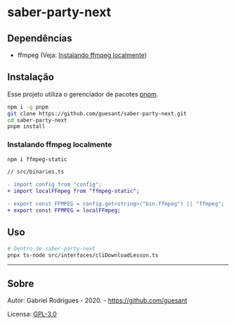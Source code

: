 # saber-party-next

## Dependências

- ffmpeg (Veja: [Instalando ffmpeg localmente](#instalando-ffmpeg-localmente))

## Instalação

Esse projeto utiliza o gerenciador de pacotes [pnpm](https://pnpm.js.org/).

```sh
npm i -g pnpm
git clone https://github.com/guesant/saber-party-next.git
cd saber-party-next
pnpm install
```

### Instalando ffmpeg localmente

```sh
npm i ffmpeg-static
```

```diff
// src/binaries.ts

- import config from "config";
+ import localFFmpeg from "ffmpeg-static";

- export const FFMPEG = config.get<string>("bin.ffmpeg") || "ffmpeg";
+ export const FFMPEG = localFFmpeg;
```

## Uso

```sh
# Dentro de saber-party-next
pnpx ts-node src/interfaces/cliDownloadLesson.ts
```

---

## Sobre

Autor: Gabriel Rodrigues - 2020. - https://github.com/guesant

Licensa: [GPL-3.0](./LICENSE)
